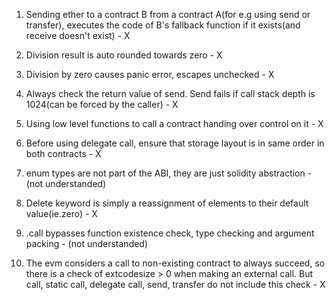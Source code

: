 1. Sending ether to a contract B from a contract A(for e.g using send or transfer), executes the code of B's fallback function if it exists(and receive doesn't exist) - X

2. Division result is auto rounded towards zero - X

3. Division by zero causes panic error, escapes unchecked - X

4. Always check the return value of send. Send fails if call stack depth is 1024(can be forced by the caller) - X

5. Using low level functions to call a contract handing over control on it - X

6. Before using delegate call, ensure that storage layout is in same order in both contracts - X

7. enum types are not part of the ABI, they are just solidity abstraction - (not understanded)

8. Delete keyword is simply a reassignment of elements to their default value(ie.zero) - X

9. .call bypasses function existence check, type checking and argument packing - (not understanded)

10. The evm considers a call to non-existing contract to always succeed, so there is a check of extcodesize > 0 when making an external call. But call, static call, delegate call, send, transfer do not include this check - X